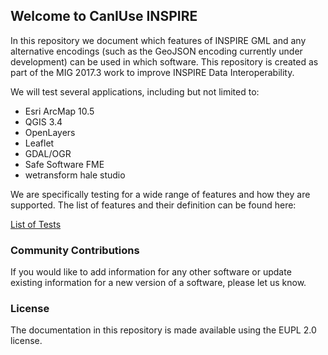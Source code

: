 ## Welcome to CanIUse INSPIRE

In this repository we document which features of INSPIRE GML and any alternative encodings (such as the GeoJSON encoding currently under development) can be used in which software. This repository is created as part of the MIG 2017.3 work to improve INSPIRE Data Interoperability.

We will test several applications, including but not limited to:

* Esri ArcMap 10.5
* QGIS 3.4
* OpenLayers 
* Leaflet
* GDAL/OGR
* Safe Software FME
* wetransform hale studio

We are specifically testing for a wide range of features and how they are supported. The list of features and their definition can be found here:

[List of Tests](./testDocumentation.md)

### Community Contributions

If you would like to add information for any other software or update existing information for a new version of a software, please let us know.

### License

The documentation in this repository is made available using the EUPL 2.0 license.
